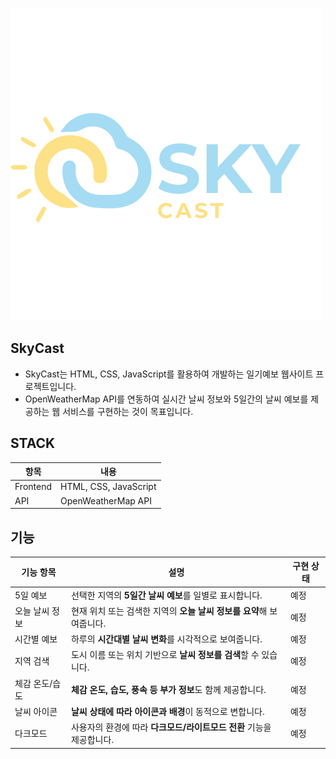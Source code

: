 ![이미지 설명](./image/logo.png)

## SkyCast

- SkyCast는 HTML, CSS, JavaScript를 활용하여 개발하는 일기예보 웹사이트 프로젝트입니다.
- OpenWeatherMap API를 연동하여 실시간 날씨 정보와 5일간의 날씨 예보를 제공하는 웹 서비스를 구현하는 것이 목표입니다.

## STACK

| 항목     | 내용                  |
| -------- | --------------------- |
| Frontend | HTML, CSS, JavaScript |
| API      | OpenWeatherMap API    |

## 기능

| 기능 항목      | 설명                                                                 | 구현 상태 |
| -------------- | -------------------------------------------------------------------- | --------- |
| 5일 예보       | 선택한 지역의 **5일간 날씨 예보**를 일별로 표시합니다.               | 예정      |
| 오늘 날씨 정보 | 현재 위치 또는 검색한 지역의 **오늘 날씨 정보를 요약**해 보여줍니다. | 예정      |
| 시간별 예보    | 하루의 **시간대별 날씨 변화**를 시각적으로 보여줍니다.               | 예정      |
| 지역 검색      | 도시 이름 또는 위치 기반으로 **날씨 정보를 검색**할 수 있습니다.     | 예정      |
| 체감 온도/습도 | **체감 온도, 습도, 풍속 등 부가 정보**도 함께 제공합니다.            | 예정      |
| 날씨 아이콘    | **날씨 상태에 따라 아이콘과 배경**이 동적으로 변합니다.              | 예정      |
| 다크모드       | 사용자의 환경에 따라 **다크모드/라이트모드 전환** 기능을 제공합니다. | 예정      |
